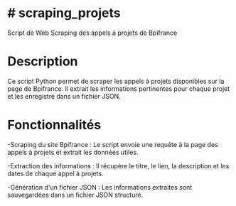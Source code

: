 # # scraping_projets
Script de Web Scraping des appels à projets de Bpifrance

# Description
Ce script Python permet de scraper les appels à projets disponibles sur la page de Bpifrance. Il extrait les informations pertinentes pour chaque projet et les enregistre dans un fichier JSON.

# Fonctionnalités
-Scraping du site Bpifrance : Le script envoie une requête à la page des appels à projets et extrait les données utiles.

-Extraction des informations : Il récupère le titre, le lien, la description et les dates de chaque appel à projets.

-Génération d'un fichier JSON : Les informations extraites sont sauvegardées dans un fichier JSON structuré.

